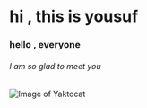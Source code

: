 # hi , this is yousuf
### hello , everyone 
###### I am so glad to meet you
![Image of Yaktocat](https://octodex.github.com/images/yaktocat.png)
